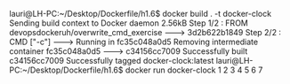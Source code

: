 lauri@LH-PC:~/Desktop/Dockerfile/h1.6$ docker build . -t docker-clock
Sending build context to Docker daemon   2.56kB
Step 1/2 : FROM devopsdockeruh/overwrite_cmd_exercise
 ---> 3d2b622b1849
Step 2/2 : CMD ["-c"]
 ---> Running in fc35c048a0d5
Removing intermediate container fc35c048a0d5
 ---> c34156cc7009
Successfully built c34156cc7009
Successfully tagged docker-clock:latest
lauri@LH-PC:~/Desktop/Dockerfile/h1.6$ docker run docker-clock
1
2
3
4
5
6
7
